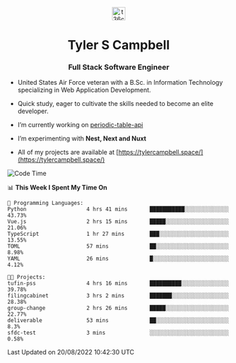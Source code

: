 <p align="center">
<a href="https://www.linkedin.com/in/t36campbell" target="blank"><img align="center" src="https://ik.imagekit.io/t36campbell/Portfolio/linkedin.png.original_m8bbGgPh6.png" alt="t36campbell" height="30" width="30" /></a>
</p>
<h1 align="center">Tyler S Campbell</h1>
<h3 align="center">Full Stack Software Engineer</h3>

* United States Air Force veteran with a B.Sc. in Information Technology specializing in Web Application Development. 

* Quick study, eager to cultivate the skills needed to become an elite developer.

* I’m currently working on [periodic-table-api](https://github.com/t36campbell/periodic-table-api)

* I’m experimenting with **Nest, Next and Nuxt**

* All of my projects are available at [https://tylercampbell.space/](https://tylercampbell.space/)

<!--START_SECTION:waka-->
![Code Time](http://img.shields.io/badge/Code%20Time-1%2C745%20hrs%2028%20mins-blue)

📊 **This Week I Spent My Time On** 

```text
💬 Programming Languages: 
Python                   4 hrs 41 mins       ███████████░░░░░░░░░░░░░░   43.73% 
Vue.js                   2 hrs 15 mins       █████░░░░░░░░░░░░░░░░░░░░   21.06% 
TypeScript               1 hr 27 mins        ███░░░░░░░░░░░░░░░░░░░░░░   13.55% 
TOML                     57 mins             ██░░░░░░░░░░░░░░░░░░░░░░░   8.98% 
YAML                     26 mins             █░░░░░░░░░░░░░░░░░░░░░░░░   4.12%

🐱‍💻 Projects: 
tufin-pss                4 hrs 16 mins       ██████████░░░░░░░░░░░░░░░   39.78% 
filingcabinet            3 hrs 2 mins        ███████░░░░░░░░░░░░░░░░░░   28.38% 
group-change             2 hrs 26 mins       █████░░░░░░░░░░░░░░░░░░░░   22.77% 
deliverable              53 mins             ██░░░░░░░░░░░░░░░░░░░░░░░   8.3% 
sfdc-test                3 mins              ░░░░░░░░░░░░░░░░░░░░░░░░░   0.58%

```


 Last Updated on 20/08/2022 10:42:30 UTC
<!--END_SECTION:waka-->
